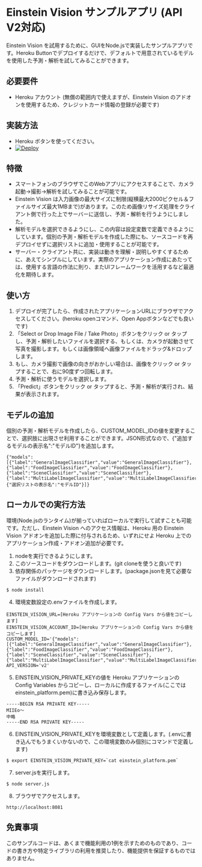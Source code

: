 # Einstein Vision サンプルアプリ (API V2対応)

Einstein Vision を試用するために、GUIをNode.jsで実装したサンプルアプリです。Heroku Buttonでデプロイするだけで、デフォルトで用意されているモデルを使用した予測・解析を試してみることができます。

## 必要要件

 - Heroku アカウント (無償の範囲内で使えますが、Einstein Vision のアドオンを使用するため、クレジットカード情報の登録が必要です)

## 実装方法

 - Heroku ボタンを使ってください。
 - [![Deploy](https://www.herokucdn.com/deploy/button.png)](https://heroku.com/deploy)

## 特徴

 - スマートフォンのブラウザでこのWebアプリにアクセスすることで、カメラ起動→撮影→解析を試してみることが可能です。
 - Einstein Vision は入力画像の最大サイズに制限(縦横最大2000ピクセル＆ファイルサイズ最大1MBまで)があります。このため画像リサイズ処理をクライアント側で行った上でサーバーに送信し、予測・解析を行うようにしました。
 - 解析モデルを選択できるようにし、この内容は設定変数で定義できるようにしています。個別の予測・解析モデルを作成した際にも、ソースコードを再デプロイせずに選択リストに追加・使用することが可能です。
 - サーバー・クライアント共に、実装は動きを理解・説明しやすくするために、あえてシンプルにしています。実際のアプリケーション作成にあたっては、使用する言語の作法に則り、またUIフレームワークを活用するなど最適化を期待します。

## 使い方

1. デプロイが完了したら、作成されたアプリケーションURLにブラウザでアクセスしてください。(heroku openコマンド、Open Appボタンなどでも良いです)
2. 「Select or Drop Image File / Take Photo」ボタンをクリック or タップし、予測・解析したいファイルを選択する、もしくは、カメラが起動させて写真を撮影します。もしくは画像領域へ画像ファイルをドラッグ&ドロップします。
3. もし、カメラ撮影で画像の向きがおかしい場合は、画像をクリック or タップすることで、右に90度ずつ回転します。
4. 予測・解析に使うモデルを選択します。
5. 「Predict」ボタンをクリック or タップすると、予測・解析が実行され、結果が表示されます。

## モデルの追加

個別の予測・解析モデルを作成したら、CUSTOM_MODEL_IDの値を変更することで、選択肢に出現させ利用することができます。JSON形式なので、{"追加するモデルの表示名":"モデルID"}を追加します。

```追加の仕方
{"models":[{"label":"GeneralImageClassifier","value":"GeneralImageClassifier"},{"label":"FoodImageClassifier","value":"FoodImageClassifier"},{"label":"SceneClassifier","value":"SceneClassifier"},{"label":"MultiLabelImageClassifier","value":"MultiLabelImageClassifier"},{"選択リストの表示名":"モデルID"}]}
```

## ローカルでの実行方法

環境(Node.jsのランタイム)が揃っていればローカルで実行して試すことも可能です。ただし、Einstein Vision へのアクセス情報は、Heroku 用の Einstein Vision アドオンを追加した際に付与されるため、いずれにせよ Heroku 上でのアプリケーション作成・アドオン追加が必要です。

1. nodeを実行できるようにします。
2. このソースコードをダウンロードします。(git cloneを使うと良いです)
3. 依存関係のパッケージをダウンロードします。(package.jsonを見て必要なファイルがダウンロードされます)

```
$ node install
```

4. 環境変数設定の.envファイルを作成します。

```.env
EINSTEIN_VISION_URL=[Heroku アプリケーションの Config Vars から値をコピーします]
EINSTEIN_VISION_ACCOUNT_ID=[Heroku アプリケーションの Config Vars から値をコピーします]
CUSTOM_MODEL_ID='{"models":[{"label":"GeneralImageClassifier","value":"GeneralImageClassifier"},{"label":"FoodImageClassifier","value":"FoodImageClassifier"},{"label":"SceneClassifier","value":"SceneClassifier"},{"label":"MultiLabelImageClassifier","value":"MultiLabelImageClassifier"}]}'
API_VERSION='v2'
```

5. EINSTEIN_VISION_PRIVATE_KEYの値を Heroku アプリケーションの Config Variables からコピーし、ローカルに作成するファイル(ここではeinstein_platform.pem)に書き込み保存します。

```einstein_platform.pem
-----BEGIN RSA PRIVATE KEY-----
MIIEo〜
中略
-----END RSA PRIVATE KEY-----
```

6. EINSTEIN_VISION_PRIVATE_KEYを環境変数として定義します。(.envに書き込んでもうまくいかないので、この環境変数のみ個別にコマンドで定義します)

```
$ export EINSTEIN_VISION_PRIVATE_KEY=`cat einstein_platform.pem`
```

7. server.jsを実行します。

```
$ node server.js
```

8. ブラウザでアクセスします。

```
http://localhost:8081
```

## 免責事項

このサンプルコードは、あくまで機能利用の1例を示すためのものであり、コードの書き方や特定ライブラリの利用を推奨したり、機能提供を保証するものではありません。
